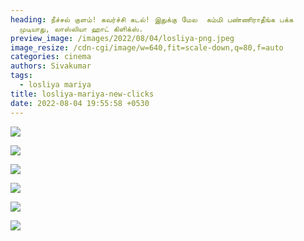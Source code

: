 ```yaml
---
heading: நீச்சல் குளம்! கவர்ச்சி கடல்! இதுக்கு மேல  கம்மி பண்ணிராதீங்க பக்க
  முடியாது, லாஸ்லியா ஹாட் கிளிக்ஸ்.
preview_image: /images/2022/08/04/losliya-png.jpeg
image_resize: /cdn-cgi/image/w=640,fit=scale-down,q=80,f=auto
categories: cinema
authors: Sivakumar
tags:
  - losliya mariya
title: losliya-mariya-new-clicks
date: 2022-08-04 19:55:58 +0530
---
```

![](/images/2022/08/04/losliyamariya66.jpeg)

![](/images/2022/08/04/losliyamariya88.jpeg)

![](/images/2022/08/04/losliyamariya6.jpeg)

![](/images/2022/08/04/losliyamariya4.jpeg)

![](/images/2022/08/04/losliyamariya2.jpeg)

![](/images/2022/08/04/losliyamariya.jpeg)